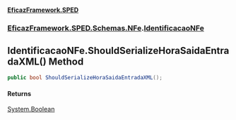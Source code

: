 #### [EficazFramework.SPED](EficazFrameworkSPED.md 'EficazFramework SPED')
### [EficazFramework.SPED.Schemas.NFe](EficazFramework.SPED.Schemas.NFe.md 'EficazFramework.SPED.Schemas.NFe').[IdentificacaoNFe](EficazFramework.SPED.Schemas.NFe/IdentificacaoNFe.md 'EficazFramework.SPED.Schemas.NFe.IdentificacaoNFe')

## IdentificacaoNFe.ShouldSerializeHoraSaidaEntradaXML() Method

```csharp
public bool ShouldSerializeHoraSaidaEntradaXML();
```

#### Returns
[System.Boolean](https://docs.microsoft.com/en-us/dotnet/api/System.Boolean 'System.Boolean')